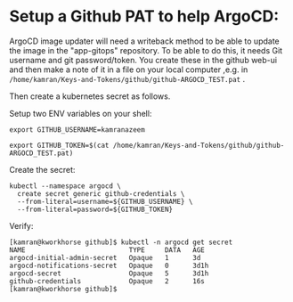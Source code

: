 # Setup a Github PAT to help ArgoCD:

ArgoCD image updater will need a writeback method to be able to update the image in the "app-gitops" repository. To be able to do this, it needs Git username and git password/token. You create these in the github web-ui and then make a note of it in a file on your local computer ,e.g. in `/home/kamran/Keys-and-Tokens/github/github-ARGOCD_TEST.pat` .

Then create a kubernetes secret as follows.


Setup two ENV variables on your shell:

```
export GITHUB_USERNAME=kamranazeem

export GITHUB_TOKEN=$(cat /home/kamran/Keys-and-Tokens/github/github-ARGOCD_TEST.pat)
```

Create the secret:
```
kubectl --namespace argocd \
  create secret generic github-credentials \
  --from-literal=username=${GITHUB_USERNAME} \
  --from-literal=password=${GITHUB_TOKEN}
```

Verify:
```
[kamran@kworkhorse github]$ kubectl -n argocd get secret
NAME                          TYPE     DATA   AGE
argocd-initial-admin-secret   Opaque   1      3d
argocd-notifications-secret   Opaque   0      3d1h
argocd-secret                 Opaque   5      3d1h
github-credentials            Opaque   2      16s
[kamran@kworkhorse github]$
```

